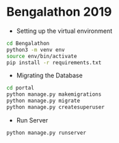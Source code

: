 # Bengalathon 2019

- Setting up the virtual environment

```bash
cd Bengalathon
python3 -m venv env
source env/bin/activate
pip install -r requirements.txt
```

- Migrating the Database

```bash
cd portal
python manage.py makemigrations
python manage.py migrate
python manage.py createsuperuser
```

- Run Server

```bash
python manage.py runserver
```
